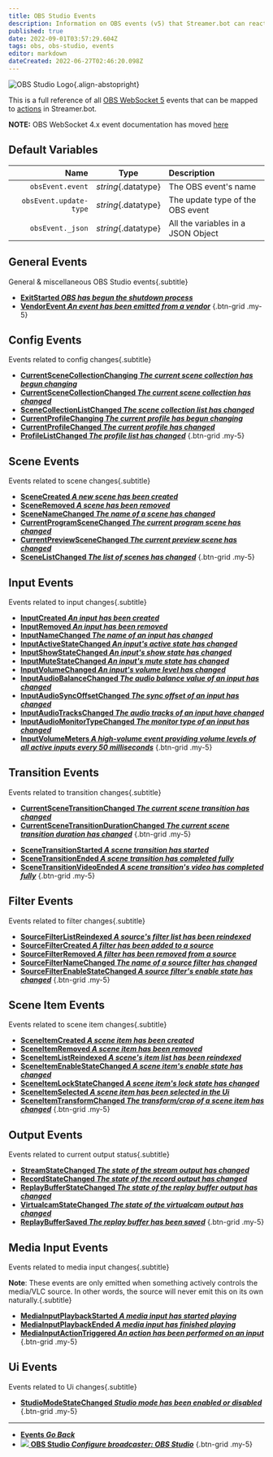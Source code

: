 ```yaml
---
title: OBS Studio Events
description: Information on OBS events (v5) that Streamer.bot can react to using actions.
published: true
date: 2022-09-01T03:57:29.604Z
tags: obs, obs-studio, events
editor: markdown
dateCreated: 2022-06-27T02:46:20.098Z
---
```


 ![OBS Studio Logo](https://streamer.bot/img/integrations/obs.svg){.align-abstopright}
  
 This is a full reference of all [OBS WebSocket 5](https://github.com/obsproject/obs-websocket/blob/master/docs/generated/protocol.md) events that can be mapped to [actions](/en/Actions) in Streamer.bot.
 
**NOTE:** OBS WebSocket 4.x event documentation has moved [here](/en/OBS/Archive/Events)
 

## Default Variables

Name | Type | Description | 
----:|:----:|:------------|
`obsEvent.event` | *string*{.datatype} | The OBS event's name
`obsEvent.update-type` | *string*{.datatype} | The update type of the OBS event
`obsEvent._json` | *string*{.datatype} | All the variables in a JSON Object

## General Events
General & miscellaneous OBS Studio events{.subtitle}
* [**ExitStarted *OBS has begun the shutdown process***](/en/Broadcasters/OBS/Events/General-Events/ExitStarted)
* [**VendorEvent *An event has been emitted from a vendor***](/en/Broadcasters/OBS/Events/General-Events/VendorEvent)
{.btn-grid .my-5}

## Config Events
Events related to config changes{.subtitle}
* [**CurrentSceneCollectionChanging *The current scene collection has begun changing***](/en/Broadcasters/OBS/Events/Config-Events/CurrentSceneCollectionChanging)
* [**CurrentSceneCollectionChanged *The current scene collection has changed***](/en/Broadcasters/OBS/Events/Config-Events/CurrentSceneCollectionChanged)
* [**SceneCollectionListChanged *The scene collection list has changed***](/en/Broadcasters/OBS/Events/Config-Events/SceneCollectionListChanged)
* [**CurrentProfileChanging *The current profile has begun changing***](/en/Broadcasters/OBS/Events/Config-Events/CurrentProfileChanging)
* [**CurrentProfileChanged *The current profile has changed***](/en/Broadcasters/OBS/Events/Config-Events/CurrentProfileChanged)
* [**ProfileListChanged *The profile list has changed***](/en/Broadcasters/OBS/Events/Config-Events/ProfileListChanged)
{.btn-grid .my-5}

## Scene Events
Events related to scene changes{.subtitle}
* [**SceneCreated *A new scene has been created***](/en/Broadcasters/OBS/Events/Scene-Events/SceneCreated)
* [**SceneRemoved *A scene has been removed***](/en/Broadcasters/OBS/Events/Scene-Events/SceneRemoved)
* [**SceneNameChanged *The name of a scene has changed***](/en/Broadcasters/OBS/Events/Scene-Events/SceneNameChanged)
* [**CurrentProgramSceneChanged *The current program scene has changed***](/en/Broadcasters/OBS/Events/Scene-Events/CurrentProgramSceneChanged)
* [**CurrentPreviewSceneChanged *The current preview scene has changed***](/en/Broadcasters/OBS/Events/Scene-Events/CurrentPreviewSceneChanged)
* [**SceneListChanged *The list of scenes has changed***](/en/Broadcasters/OBS/Events/Scene-Events/SceneListChanged)
{.btn-grid .my-5}

## Input Events
Events related to input changes{.subtitle}
* [**InputCreated *An input has been created***](/en/Broadcasters/OBS/Events/Input-Events/InputCreated)
* [**InputRemoved *An input has been removed***](/en/Broadcasters/OBS/Events/Input-Events/InputRemoved)
* [**InputNameChanged *The name of an input has changed***](/en/Broadcasters/OBS/Events/Input-Events/InputNameChanged)
* [**InputActiveStateChanged *An input's active state has changed***](/en/Broadcasters/OBS/Events/Input-Events/InputActiveStateChanged)
* [**InputShowStateChanged *An input's show state has changed***](/en/Broadcasters/OBS/Events/Input-Events/InputShowStateChanged)
* [**InputMuteStateChanged *An input's mute state has changed***](/en/Broadcasters/OBS/Events/Input-Events/InputMuteStateChanged)
* [**InputVolumeChanged *An input's volume level has changed***](/en/Broadcasters/OBS/Events/Input-Events/InputVolumeChanged)
* [**InputAudioBalanceChanged *The audio balance value of an input has changed***](/en/Broadcasters/OBS/Events/Input-Events/InputAudioBalanceChanged)
* [**InputAudioSyncOffsetChanged *The sync offset of an input has changed***](/en/Broadcasters/OBS/Events/Input-Events/InputAudioSyncOffsetChanged)
* [**InputAudioTracksChanged *The audio tracks of an input have changed***](/en/Broadcasters/OBS/Events/Input-Events/InputAudioTracksChanged)
* [**InputAudioMonitorTypeChanged *The monitor type of an input has changed***](/en/Broadcasters/OBS/Events/Input-Events/InputAudioMonitorTypeChanged)
* [**InputVolumeMeters *A high-volume event providing volume levels of all active inputs every 50 milliseconds***](/en/Broadcasters/OBS/Events/Input-Events/InputVolumeMeters)
{.btn-grid .my-5}

## Transition Events
Events related to transition changes{.subtitle}
* [**CurrentSceneTransitionChanged *The current scene transition has changed***](/en/Broadcasters/OBS/Events/Transition-Events/CurrentSceneTransitionChanged)
* [**CurrentSceneTransitionDurationChanged *The current scene transition duration has changed***](/en/Broadcasters/OBS/Events/Transition-Events/CurrentSceneTransitionDurationChanged)
{.btn-grid .my-5}

<div></div>

* [**SceneTransitionStarted *A scene transition has started***](/en/Broadcasters/OBS/Events/Transition-Events/SceneTransitionStarted)
* [**SceneTransitionEnded *A scene transition has completed fully***](/en/Broadcasters/OBS/Events/Transition-Events/SceneTransitionEnded)
* [**SceneTransitionVideoEnded *A scene transition's video has completed fully***](/en/Broadcasters/OBS/Events/Transition-Events/SceneTransitionVideoEnded)
{.btn-grid .my-5}

## Filter Events
Events related to filter changes{.subtitle}
* [**SourceFilterListReindexed *A source's filter list has been reindexed***](/en/Broadcasters/OBS/Events/Filter-Events/SourceFilterListReindexed)
* [**SourceFilterCreated *A filter has been added to a source***](/en/Broadcasters/OBS/Events/Filter-Events/SourceFilterCreated)
* [**SourceFilterRemoved *A filter has been removed from a source***](/en/Broadcasters/OBS/Events/Filter-Events/SourceFilterRemoved)
* [**SourceFilterNameChanged *The name of a source filter has changed***](/en/Broadcasters/OBS/Events/Filter-Events/SourceFilterNameChanged)
* [**SourceFilterEnableStateChanged *A source filter's enable state has changed***](/en/Broadcasters/OBS/Events/Filter-Events/SourceFilterEnableStateChanged)
{.btn-grid .my-5}

## Scene Item Events
Events related to scene item changes{.subtitle}
* [**SceneItemCreated *A scene item has been created***](/en/Broadcasters/OBS/Events/Scene-Item-Events/SceneItemCreated)
* [**SceneItemRemoved *A scene item has been removed***](/en/Broadcasters/OBS/Events/Scene-Item-Events/SceneItemRemoved)
* [**SceneItemListReindexed *A scene's item list has been reindexed***](/en/Broadcasters/OBS/Events/Scene-Item-Events/SceneItemListReindexed)
* [**SceneItemEnableStateChanged *A scene item's enable state has changed***](/en/Broadcasters/OBS/Events/Scene-Item-Events/SceneItemEnableStateChanged)
* [**SceneItemLockStateChanged *A scene item's lock state has changed***](/en/Broadcasters/OBS/Events/Scene-Item-Events/SceneItemLockStateChanged)
* [**SceneItemSelected *A scene item has been selected in the Ui***](/en/Broadcasters/OBS/Events/Scene-Item-Events/SceneItemSelected)
* [**SceneItemTransformChanged *The transform/crop of a scene item has changed***](/en/Broadcasters/OBS/Events/Scene-Item-Events/SceneItemTransformChanged)
{.btn-grid .my-5}

## Output Events
Events related to current output status{.subtitle}
* [**StreamStateChanged *The state of the stream output has changed***](/en/Broadcasters/OBS/Events/Output-Events/StreamStateChanged)
* [**RecordStateChanged *The state of the record output has changed***](/en/Broadcasters/OBS/Events/Output-Events/RecordStateChanged)
* [**ReplayBufferStateChanged *The state of the replay buffer output has changed***](/en/Broadcasters/OBS/Events/Output-Events/ReplayBufferStateChanged)
* [**VirtualcamStateChanged *The state of the virtualcam output has changed***](/en/Broadcasters/OBS/Events/Output-Events/VirtualcamStateChanged)
* [**ReplayBufferSaved *The replay buffer has been saved***](/en/Broadcasters/OBS/Events/Output-Events/ReplayBufferSaved)
{.btn-grid .my-5}

## Media Input Events
Events related to media input changes{.subtitle}

**Note**: These events are only emitted when something actively controls the media/VLC source. In other words, the source will never emit this on its own naturally.{.subtitle}

* [**MediaInputPlaybackStarted *A media input has started playing***](/en/Broadcasters/OBS/Events/Media-Input-Events/MediaInputPlaybackStarted)
* [**MediaInputPlaybackEnded *A media input has finished playing***](/en/Broadcasters/OBS/Events/Media-Input-Events/MediaInputPlaybackEnded)
* [**MediaInputActionTriggered *An action has been performed on an input***](/en/Broadcasters/OBS/Events/Media-Input-Events/MediaInputActionTriggered)
{.btn-grid .my-5}

## Ui Events
Events related to Ui changes{.subtitle}
* [**StudioModeStateChanged *Studio mode has been enabled or disabled***](/en/Broadcasters/OBS/Events/Ui-Events/StudioModeStateChanged)
{.btn-grid .my-5}

---

- [<i class="mdi mdi-chevron-left"></i>**Events *Go Back***](/en/Events)
- [<img src="https://streamer.bot/img/integrations/obs.svg"/> **OBS Studio *Configure broadcaster: OBS Studio***](/en/Broadcasters/OBS)
{.btn-grid .my-5}